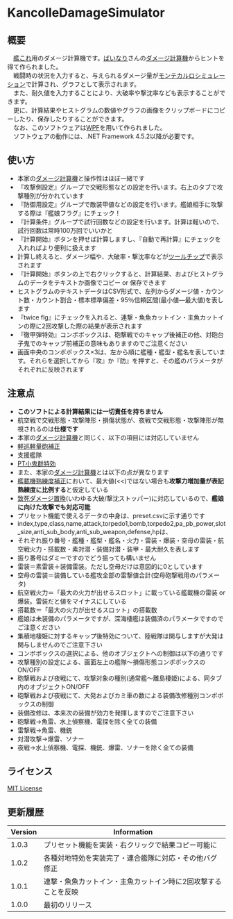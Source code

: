 # KancolleDamageSimulator

## 概要
　[艦これ](http://www.dmm.com/netgame/feature/kancolle.html)用のダメージ計算機です。[ばいなり](https://twitter.com/b_inary)さんの[ダメージ計算機](http://kancollecalc.web.fc2.com/damage.html)からヒントを得て作られました。  
　戦闘時の状況を入力すると、与えられるダメージ量が[モンテカルロシミュレーション](https://ja.wikipedia.org/wiki/%E3%83%A2%E3%83%B3%E3%83%86%E3%82%AB%E3%83%AB%E3%83%AD%E6%B3%95)で計算され、グラフとして表示されます。  
　また、耐久値を入力することにより、大破率や撃沈率なども表示することができます。  
　更に、計算結果やヒストグラムの数値やグラフの画像をクリップボードにコピーしたり、保存したりすることができます。  
　なお、このソフトウェアは[WPF](https://ja.wikipedia.org/wiki/Windows_Presentation_Foundation)を用いて作られました。  
　ソフトウェアの動作には、.NET Framework 4.5.2以降が必要です。

## 使い方
- 本家の[ダメージ計算機](http://kancollecalc.web.fc2.com/damage.html)と操作性はほぼ一緒です
- 『攻撃側設定』グループで交戦形態などの設定を行います。右上のタブで攻撃種別が分かれています
- 『防御用設定』グループで敵装甲値などの設定を行います。艦娘相手に攻撃する際は『艦娘フラグ』にチェック！
- 『計算条件』グループで試行回数などの設定を行います。計算は軽いので、試行回数は常時100万回でいいかと
- 『計算開始』ボタンを押せば計算しますし、『自動で再計算』にチェックを入れればより便利に扱えます
- 計算し終えると、ダメージ幅や、大破率・撃沈率などが[ツールチップ](https://ja.wikipedia.org/wiki/%E3%83%84%E3%83%BC%E3%83%AB%E3%83%81%E3%83%83%E3%83%97)で表示されます
- 『計算開始』ボタンの上で右クリックすると、計算結果、およびヒストグラムのデータをテキストか画像でコピー or 保存できます
- ヒストグラムのテキストデータはCSV形式で、左列からダメージ値・カウント数・カウント割合・標本標準偏差・95％信頼区間(最小値―最大値)を表します
- 『twice flg』にチェックを入れると、連撃・魚魚カットイン・主魚カットインの際に2回攻撃した際の結果が表示されます
- 『徹甲弾特効』コンボボックスは、砲撃戦でのキャップ後補正の他、対砲台子鬼でのキャップ前補正の意味もありますのでご注意ください
- 画面中央のコンボボックス×3は、左から順に艦種・艦型・艦名を表しています。それらを選択してから『攻』か『防』を押すと、その艦のパラメータがそれぞれに反映されます

## 注意点
- **このソフトによる計算結果には一切責任を持ちません**
- 航空戦で交戦形態・攻撃陣形・損傷状態が、夜戦で交戦形態・攻撃陣形が無視されるのは**仕様です**
- 本家の[ダメージ計算機](http://kancollecalc.web.fc2.com/damage.html)と同じく、以下の項目には対応していません
 - [軽巡軽量砲補正](http://ja.kancolle.wikia.com/wiki/%E3%83%80%E3%83%A1%E3%83%BC%E3%82%B8%E5%BC%8F#.E8.BB.BD.E5.B7.A1.E8.BB.BD.E9.87.8F.E7.A0.B2.E8.A3.9C.E6.AD.A3)
 - 支援艦隊
 - [PT小鬼群特効](http://ja.kancolle.wikia.com/wiki/%E7%89%B9%E5%8A%B9%E8%A3%85%E5%82%99#PT.E5.B0.8F.E9.AC.BC.E7.BE.A4.E7.89.B9.E5.8A.B9)
- また、本家の[ダメージ計算機](http://kancollecalc.web.fc2.com/damage.html)とは以下の点が異なります
 - [艦載機熟練度補正](http://ja.kancolle.wikia.com/wiki/%E8%89%A6%E8%BC%89%E6%A9%9F%E7%86%9F%E7%B7%B4%E5%BA%A6)において、最大値(<<)ではない場合も**攻撃力増加量が表記熟練度に比例する**と仮定している
 - [致死ダメージ置換](http://ja.kancolle.wikia.com/wiki/%E3%83%80%E3%83%A1%E3%83%BC%E3%82%B8%E7%BD%AE%E6%8F%9B)(いわゆる大破/撃沈ストッパー)に対応しているので、**艦娘に向けた攻撃でも対応可能**
- プリセット機能で使えるデータの中身は、preset.csvに示す通りです
 - index,type,class,name,attack,torpedo1,bomb,torpedo2,pa_pb_power,slot_size,anti_sub_body,anti_sub_weapon,defense,hpは、
 - それぞれ振り番号・艦種・艦型・艦名・火力・雷装・爆装・空母の雷装・航空戦火力・搭載数・素対潜・装備対潜・装甲・最大耐久を表します
 - 振り番号はダミーですのでどう振っても構いません
 - 雷装＝素雷装＋装備雷装。ただし空母だけは意図的に0としています
 - 空母の雷装＝装備している艦攻全部の雷撃値合計(空母砲撃戦用のパラメータ)
 - 航空戦火力＝「最大の火力が出せるスロット」に載っている艦載機の雷装 or 爆装。雷装だと値をマイナスにしている
 - 搭載数＝「最大の火力が出せるスロット」の搭載数
 - 艦娘は未装備のパラメータですが、深海棲艦は装備済のパラメータですのでご注意ください
- 集積地棲姫に対するキャップ後特効について、陸戦隊は関与しますが大発は関与しませんのでご注意下さい
- コンボボックスの選択による、他のオブジェクトへの制御は以下の通りです
 - 攻撃種別の設定による、画面左上の艦隊～損傷形態コンボボックスのON/OFF
 - 砲撃戦および夜戦にて、攻撃対象の種別(通常艦～離島棲姫)による、同タブ内のオブジェクトON/OFF
 - 砲撃戦および夜戦にて、大発およびカミ車の数による装備改修種別コンボボックスの制御
- 装備改修は、本来次の装備が効力を発揮しますのでご注意下さい
 - 砲撃戦→魚雷、水上偵察機、電探を除く全ての装備
 - 雷撃戦→魚雷、機銃
 - 対潜攻撃→爆雷、ソナー
 - 夜戦→水上偵察機、電探、機銃、爆雷、ソナーを除く全ての装備

## ライセンス
[MIT License](https://ja.wikipedia.org/wiki/MIT_License)

## 更新履歴
|Version|Information|
|-------|-----------|
|1.0.3|プリセット機能を実装・右クリックで結果コピー可能に|
|1.0.2|各種対地特効を実装完了・連合艦隊に対応・その他バグ修正|
|1.0.1|連撃・魚魚カットイン・主魚カットイン時に2回攻撃することを反映|
|1.0.0|最初のリリース|
